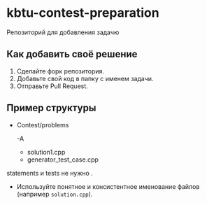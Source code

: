 # kbtu-contest-preparation

Репозиторий для добавления задачю 

## Как добавить своё решение
1. Сделайте форк репозитория.
2. Добавьте свой код в папку с именем задачи.
3. Отправьте Pull Request.

## Пример структуры
- Contest/problems
  
  -A
    - solution1.cpp
    - generator_test_case.cpp
  

statements и tests  не нужно .

- Используйте понятное и консистентное именование файлов (например `solution.cpp`).
